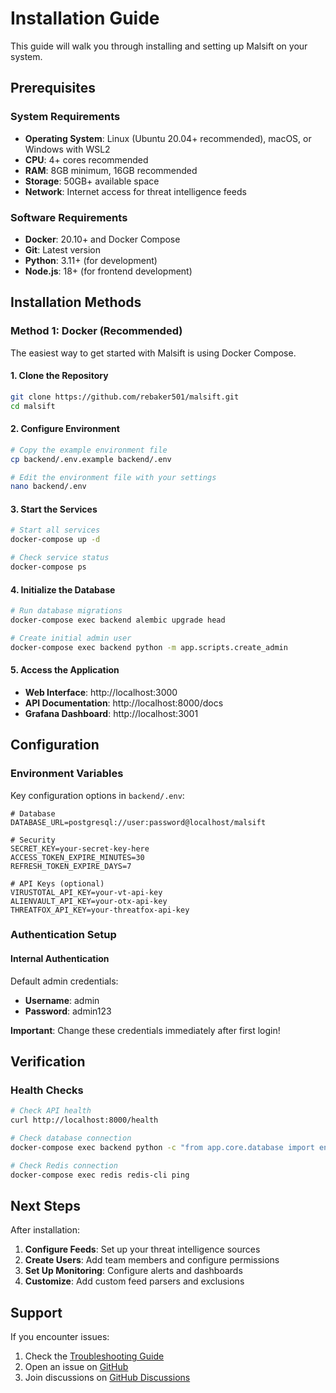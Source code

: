# Installation Guide

This guide will walk you through installing and setting up Malsift on your system.

## Prerequisites

### System Requirements

- **Operating System**: Linux (Ubuntu 20.04+ recommended), macOS, or Windows with WSL2
- **CPU**: 4+ cores recommended
- **RAM**: 8GB minimum, 16GB recommended
- **Storage**: 50GB+ available space
- **Network**: Internet access for threat intelligence feeds

### Software Requirements

- **Docker**: 20.10+ and Docker Compose
- **Git**: Latest version
- **Python**: 3.11+ (for development)
- **Node.js**: 18+ (for frontend development)

## Installation Methods

### Method 1: Docker (Recommended)

The easiest way to get started with Malsift is using Docker Compose.

#### 1. Clone the Repository

```bash
git clone https://github.com/rebaker501/malsift.git
cd malsift
```

#### 2. Configure Environment

```bash
# Copy the example environment file
cp backend/.env.example backend/.env

# Edit the environment file with your settings
nano backend/.env
```

#### 3. Start the Services

```bash
# Start all services
docker-compose up -d

# Check service status
docker-compose ps
```

#### 4. Initialize the Database

```bash
# Run database migrations
docker-compose exec backend alembic upgrade head

# Create initial admin user
docker-compose exec backend python -m app.scripts.create_admin
```

#### 5. Access the Application

- **Web Interface**: http://localhost:3000
- **API Documentation**: http://localhost:8000/docs
- **Grafana Dashboard**: http://localhost:3001

## Configuration

### Environment Variables

Key configuration options in `backend/.env`:

```env
# Database
DATABASE_URL=postgresql://user:password@localhost/malsift

# Security
SECRET_KEY=your-secret-key-here
ACCESS_TOKEN_EXPIRE_MINUTES=30
REFRESH_TOKEN_EXPIRE_DAYS=7

# API Keys (optional)
VIRUSTOTAL_API_KEY=your-vt-api-key
ALIENVAULT_API_KEY=your-otx-api-key
THREATFOX_API_KEY=your-threatfox-api-key
```

### Authentication Setup

#### Internal Authentication

Default admin credentials:
- **Username**: admin
- **Password**: admin123

**Important**: Change these credentials immediately after first login!

## Verification

### Health Checks

```bash
# Check API health
curl http://localhost:8000/health

# Check database connection
docker-compose exec backend python -c "from app.core.database import engine; print('Database OK')"

# Check Redis connection
docker-compose exec redis redis-cli ping
```

## Next Steps

After installation:

1. **Configure Feeds**: Set up your threat intelligence sources
2. **Create Users**: Add team members and configure permissions
3. **Set Up Monitoring**: Configure alerts and dashboards
4. **Customize**: Add custom feed parsers and exclusions

## Support

If you encounter issues:

1. Check the [Troubleshooting Guide](../troubleshooting/common-issues.md)
2. Open an issue on [GitHub](https://github.com/rebaker501/malsift/issues)
3. Join discussions on [GitHub Discussions](https://github.com/rebaker501/malsift/discussions)
